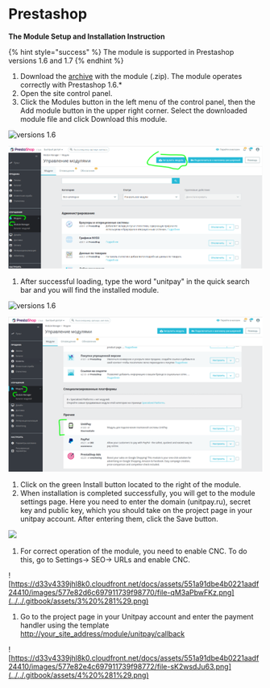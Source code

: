 # Prestashop

**The Module Setup and Installation Instruction**

{% hint style="success" %}
The module is supported in Prestashop versions 1.6 and 1.7
{% endhint %}

1. Download the [archive](https://github.com/unitpay/prestashop-module/archive/master.zip) with the module \(.zip\). The module operates correctly with Prestashop 1.6.\*
2. Open the site control panel.
3. Click the Modules button in the left menu of the control panel, then the Add module button in the upper right corner. Select the downloaded module file and click Download this module.

![versions 1.6](../../.gitbook/assets/0%20%2814%29.png)

![versions 1.7](../../.gitbook/assets/izobrazhenie-20201126-091449%20%281%29.png)

1. After successful loading, type the word "unitpay" in the quick search bar and you will find the installed module.

![versions 1.6](../../.gitbook/assets/1%20%2834%29.png)

![versions 1.7](../../.gitbook/assets/izobrazhenie-20201126-103214%20%281%29.png)

1. Click on the green Install button located to the right of the module.
2. When installation is completed successfully, you will get to the module settings page. Here you need to enter the domain \(unitpay.ru\), secret key and public key, which you should take on the project page in your unitpay account. After entering them, click the Save button.

![](../../.gitbook/assets/2%20%285%29.png)

1. For correct operation of the module, you need to enable CNC. To do this, go to Settings-&gt; SEO-&gt; URLs and enable CNC.

![https://d33v4339jhl8k0.cloudfront.net/docs/assets/551a91dbe4b0221aadf24410/images/577e82d6c697911739f98770/file-qM3aPbwFKz.png](../../.gitbook/assets/3%20%281%29.png)

1. Go to the project page in your Unitpay account and enter the payment handler using the template [http://your\_site\_address/module/unitpay/callback](http://your_site_address/module/unitpay/callback)

![https://d33v4339jhl8k0.cloudfront.net/docs/assets/551a91dbe4b0221aadf24410/images/577e82e4c697911739f98772/file-sK2wsdJu63.png](../../.gitbook/assets/4%20%281%29.png)

